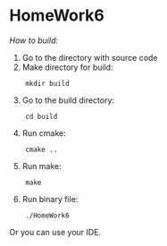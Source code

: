 # HomeWork6

*How to build:*
1) Go to the directory with source code
2) Make directory for build:
```
    mkdir build
```
3) Go to the build directory:
```
    cd build
```
4) Run cmake:
```
    cmake ..
```    
5) Run make:
```
    make
```    
6) Run binary file:
```
    ./HomeWork6
```  

Or you can use your IDE. <br />
